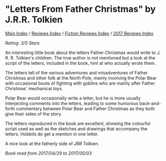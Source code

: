 # "Letters From Father Christmas" by J.R.R. Tolkien

[Main Index](../../../README.md) / [Reviews Index](../../README.md) / [Fiction Reviews Index](../README.md) / [2017 Reviews Index](README.md)

*Rating: 3/5 Stars*

An interesting little book about the letters Father Christmas would write to J. R. R. Tolkien's children. The true author is not mentioned but a look at the script of the letters, included in the book, hint at who actually wrote them.

The letters tell of the various adventures and misadventures of Father Christmas and other folk at the North Pole, mainly involving the Polar Bear with occasional bouts of fighting with goblins who are mainly after Father Christmas' mechanical toys.

Polar Bear would occasionally write a letter, but he is more usually interjecting comments into the letters, leading to some humorous back-and-forth commentary between Polar Bear and Father Christmas as they both give their sides of the story.

The letters reproduced in the book are excellent, showing the colourful script used as well as the sketches and drawings that accompany the letters. Hobbits do get a mention in one letter.

A nice look at the fatherly side of JRR Tolkien.

*Book read from 2017/04/29 to 2017/05/03*

